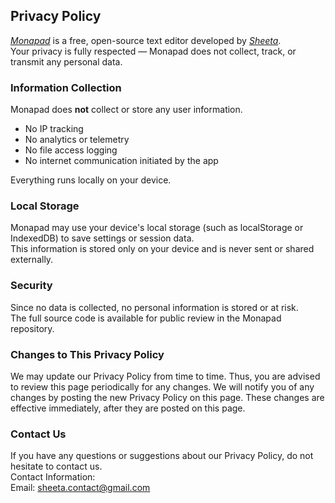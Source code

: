 ## Privacy Policy

_[Monapad](https://github.com/sheetau/monapad)_ is a free, open-source text editor developed by _[Sheeta](https://github.com/sheetau)_.  
Your privacy is fully respected — Monapad does not collect, track, or transmit any personal data.

### Information Collection

Monapad does **not** collect or store any user information.

- No IP tracking
- No analytics or telemetry
- No file access logging
- No internet communication initiated by the app

Everything runs locally on your device.

### Local Storage

Monapad may use your device's local storage (such as localStorage or IndexedDB) to save settings or session data.  
This information is stored only on your device and is never sent or shared externally.

### Security

Since no data is collected, no personal information is stored or at risk.  
The full source code is available for public review in the Monapad repository.

### Changes to This Privacy Policy

We may update our Privacy Policy from time to time. Thus, you are advised to review this page periodically for any changes. We will notify you of any changes by posting the new Privacy Policy on this page. These changes are effective immediately, after they are posted on this page.

### Contact Us

If you have any questions or suggestions about our Privacy Policy, do not hesitate to contact us.  
Contact Information:  
Email: sheeta.contact@gmail.com
